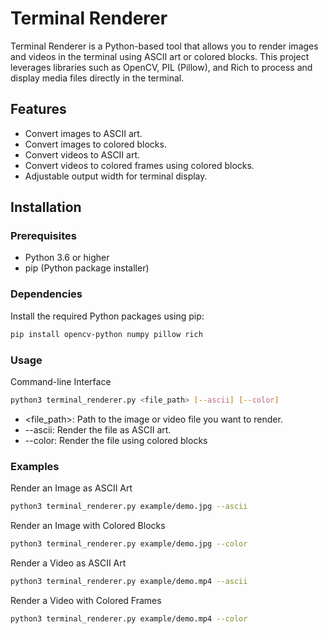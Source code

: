 # Terminal Renderer

Terminal Renderer is a Python-based tool that allows you to render images and videos in the terminal using ASCII art or colored blocks. This project leverages libraries such as OpenCV, PIL (Pillow), and Rich to process and display media files directly in the terminal.

## Features

- Convert images to ASCII art.
- Convert images to colored blocks.
- Convert videos to ASCII art.
- Convert videos to colored frames using colored blocks.
- Adjustable output width for terminal display.

## Installation

### Prerequisites

- Python 3.6 or higher
- pip (Python package installer)

### Dependencies

Install the required Python packages using pip:

```bash
pip install opencv-python numpy pillow rich
```

### Usage
Command-line Interface
```bash
python3 terminal_renderer.py <file_path> [--ascii] [--color]
```

- <file_path>: Path to the image or video file you want to render.
- --ascii: Render the file as ASCII art.
- --color: Render the file using colored blocks

### Examples
Render an Image as ASCII Art
```bash
python3 terminal_renderer.py example/demo.jpg --ascii
```
Render an Image with Colored Blocks


```bash
python3 terminal_renderer.py example/demo.jpg --color
```
Render a Video as ASCII Art
```bash
python3 terminal_renderer.py example/demo.mp4 --ascii
```

Render a Video with Colored Frames
```bash
python3 terminal_renderer.py example/demo.mp4 --color
```

